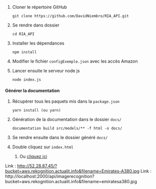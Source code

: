 1. Cloner le répertoire GitHub

   ```
   git clone https://github.com/DavidNiembro/RIA_API.git
   ```

2. Se rendre dans dossier

   ```
   cd RIA_API
   ```

3. Installer les dépendances

   ```
   npm install
   ```

4. Modifier le fichier `configExemple.json` avec les accès Amazon

5. Lancer ensuite le serveur node js

   ```
   node index.js
   ```

#### Générer la documentation

1. Récupérer tous les paquets mis dans la `package.json`

   ```
   yarn install (ou yarn)
   ```

2. Génération de la documentation dans le dossier `docs/`

   ```
   documentation build src/models/** -f html -o docs/
   ```

3. Se rendre ensuite dans le dossier généré `docs/`
4. Double cliquez sur `index.html`
   
   1. Ou [cliquez ici](./docs/index.html)

Link : http://52.28.87.45/?bucket=aws.rekognition.actualit.info&filename=Emirates-A380.jpg
Link : http://localhost:2000/api/imagerecognition?bucket=aws.rekognition.actualit.info&filename=emiratesa380.jpg
